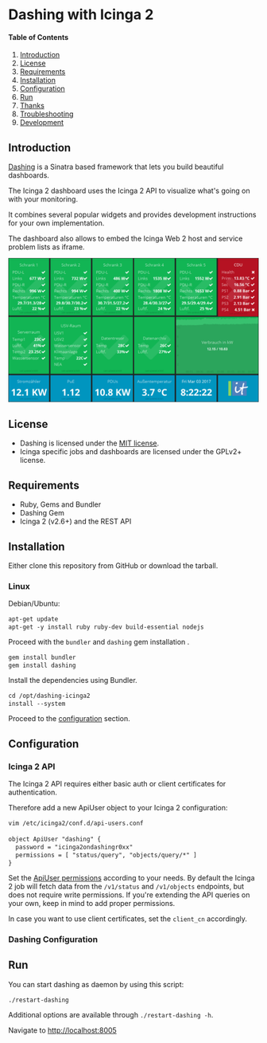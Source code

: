 # Dashing with Icinga 2

#### Table of Contents

1. [Introduction](#introduction)
3. [License](#license)
4. [Requirements](#requirements)
4. [Installation](#installation)
5. [Configuration](#configuration)
6. [Run](#run)
7. [Thanks](#thanks)
8. [Troubleshooting](#troubleshooting)
9. [Development](#development)

## Introduction

[Dashing](http://shopify.github.io/dashing/) is a Sinatra based framework
that lets you build beautiful dashboards.

The Icinga 2 dashboard uses the Icinga 2 API to
visualize what's going on with your monitoring.

It combines several popular widgets and provides
development instructions for your own implementation.

The dashboard also allows to embed the Icinga Web 2 host and
service problem lists as iframe.


![Dashing Icinga 2](public/dashing_icinga2_sr.png "Dashing Icinga 2")

## License

* Dashing is licensed under the [MIT license](https://github.com/Shopify/dashing/blob/master/MIT-LICENSE).
* Icinga specific jobs and dashboards are licensed under the GPLv2+ license.

## Requirements

* Ruby, Gems and Bundler
* Dashing Gem
* Icinga 2 (v2.6+) and the REST API

## Installation

Either clone this repository from GitHub or download the tarball.

### Linux

Debian/Ubuntu:

```
apt-get update
apt-get -y install ruby ruby-dev build-essential nodejs
```

Proceed with the `bundler` and `dashing` gem installation .

```
gem install bundler
gem install dashing
```

Install the dependencies using Bundler.

```
cd /opt/dashing-icinga2
install --system
```

Proceed to the [configuration](#configuration) section.


## Configuration

### Icinga 2 API

The Icinga 2 API requires either basic auth or client certificates for authentication.

Therefore add a new ApiUser object to your Icinga 2 configuration:

```
vim /etc/icinga2/conf.d/api-users.conf

object ApiUser "dashing" {
  password = "icinga2ondashingr0xx"
  permissions = [ "status/query", "objects/query/*" ]
}
```

Set the [ApiUser permissions](http://docs.icinga.com/icinga2/latest/doc/module/icinga2/chapter/icinga2-api#icinga2-api-permissions)
according to your needs. By default the Icinga 2 job will fetch
data from the `/v1/status` and `/v1/objects` endpoints, but does not require write
permissions. If you're extending the API queries on your own, keep in mind to add
proper permissions.

In case you want to use client certificates, set the `client_cn` accordingly.

### Dashing Configuration


## Run

You can start dashing as daemon by using this script:

```
./restart-dashing
```

Additional options are available through `./restart-dashing -h`.

Navigate to [http://localhost:8005](http://localhost:8005)
